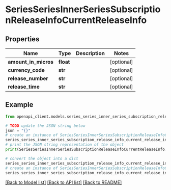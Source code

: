 # SeriesSeriesInnerSeriesSubscriptionReleaseInfoCurrentReleaseInfo


## Properties

Name | Type | Description | Notes
------------ | ------------- | ------------- | -------------
**amount_in_micros** | **float** |  | [optional] 
**currency_code** | **str** |  | [optional] 
**release_number** | **str** |  | [optional] 
**release_time** | **str** |  | [optional] 

## Example

```python
from openapi_client.models.series_series_inner_series_subscription_release_info_current_release_info import SeriesSeriesInnerSeriesSubscriptionReleaseInfoCurrentReleaseInfo

# TODO update the JSON string below
json = "{}"
# create an instance of SeriesSeriesInnerSeriesSubscriptionReleaseInfoCurrentReleaseInfo from a JSON string
series_series_inner_series_subscription_release_info_current_release_info_instance = SeriesSeriesInnerSeriesSubscriptionReleaseInfoCurrentReleaseInfo.from_json(json)
# print the JSON string representation of the object
print(SeriesSeriesInnerSeriesSubscriptionReleaseInfoCurrentReleaseInfo.to_json())

# convert the object into a dict
series_series_inner_series_subscription_release_info_current_release_info_dict = series_series_inner_series_subscription_release_info_current_release_info_instance.to_dict()
# create an instance of SeriesSeriesInnerSeriesSubscriptionReleaseInfoCurrentReleaseInfo from a dict
series_series_inner_series_subscription_release_info_current_release_info_from_dict = SeriesSeriesInnerSeriesSubscriptionReleaseInfoCurrentReleaseInfo.from_dict(series_series_inner_series_subscription_release_info_current_release_info_dict)
```
[[Back to Model list]](../README.md#documentation-for-models) [[Back to API list]](../README.md#documentation-for-api-endpoints) [[Back to README]](../README.md)


